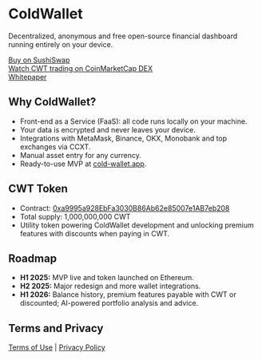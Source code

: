 # ColdWallet

Decentralized, anonymous and free open-source financial dashboard running entirely on your device.

[Buy on SushiSwap](https://www.sushi.com/ethereum/swap?token0=0xA0b86991c6218b36c1d19D4a2e9Eb0cE3606eB48&token1=0xa9995a928EbFa3030B86Ab62e85007e1AB7eb208)  
[Watch CWT trading on CoinMarketCap DEX](https://dex.coinmarketcap.com/token/ethereum/0xa9995a928ebfa3030b86ab62e85007e1ab7eb208/)  
[Whitepaper](public/whitepaper.pdf)

## Why ColdWallet?

- Front-end as a Service (FaaS): all code runs locally on your machine.
- Your data is encrypted and never leaves your device.
- Integrations with MetaMask, Binance, OKX, Monobank and top exchanges via CCXT.
- Manual asset entry for any currency.
- Ready-to-use MVP at [cold-wallet.app](https://cold-wallet.app).

## CWT Token

- Contract: [0xa9995a928EbFa3030B86Ab62e85007e1AB7eb208](https://etherscan.io/token/0xa9995a928EbFa3030B86Ab62e85007e1AB7eb208)
- Total supply: 1,000,000,000 CWT
- Utility token powering ColdWallet development and unlocking premium features with discounts when paying in CWT.

## Roadmap

- **H1 2025:** MVP live and token launched on Ethereum.
- **H2 2025:** Major redesign and more wallet integrations.
- **H1 2026:** Balance history, premium features payable with CWT or discounted; AI-powered portfolio analysis and advice.

## Terms and Privacy

[Terms of Use](https://cold-wallet.app/terms) | [Privacy Policy](https://cold-wallet.app/privacy-policy)

